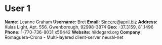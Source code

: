 # User 1
**Name:** Leanne Graham
**Username:** Bret
**Email:** Sincere@april.biz
**Address:** Kulas Light, Apt. 556, Gwenborough, 92998-3874
**Geo:** -37.3159, 81.1496
**Phone:** 1-770-736-8031 x56442
**Website:** hildegard.org
**Company:** Romaguera-Crona - Multi-layered client-server neural-net
